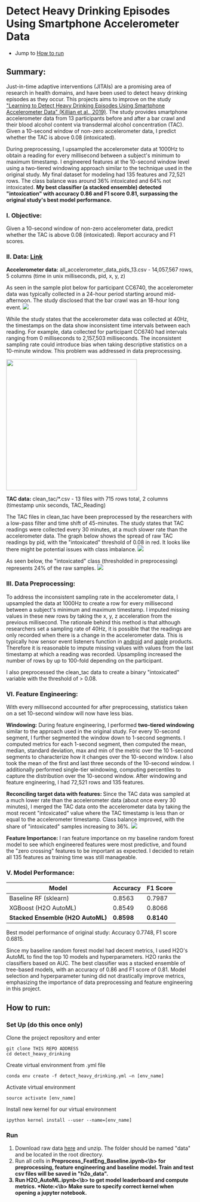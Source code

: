 # Detect Heavy Drinking Episodes Using Smartphone Accelerometer Data
* Jump to [How to run](#how-to-run)

## Summary:
Just-in-time adaptive interventions (JITAIs) are a promising area of research in health domains, and have been used to detect heavy drinking episodes as they occur. This projects aims to improve on the study ["Learning to Detect Heavy Drinking Episodes Using Smartphone Accelerometer Data" (Killian et al., 2019)](http://ceur-ws.org/Vol-2429/paper6.pdf). The study provides smartphone accelerometer data from 13 participants before and after a bar crawl and their blood alcohol content via transdermal alcohol concentration (TAC). Given a 10-second window of non-zero accelerometer data, I predict whether the TAC is above 0.08 (intoxicated). 

During preprocessing, I upsampled the accelerometer data at 1000Hz to obtain a reading for every millisecond between a subject's minimum to maximum timestamp. I engineered features at the 10-second window level using a two-tiered windowing approach similar to the technique used in the original study. My final dataset for modeling had 135 features and 72,521 rows. The class balance was around 36% intoxicated and 64% not intoxicated. <b> My best classifier (a stacked ensemble) detected "intoxication" with accuracy 0.86 and F1 score 0.81, surpassing the original study's best model performance. </b>

### I. Objective: 
Given a 10-second window of non-zero accelerometer data, predict whether the TAC is above 0.08 (intoxicated). Report accuracy and F1 scores.

### II. Data: [Link](https://archive.ics.uci.edu/ml/datasets/Bar+Crawl%3A+Detecting+Heavy+Drinking)

<b> Accelerometer data:</b> all_accelerometer_data_pids_13.csv - 14,057,567 rows, 5 columns (time in unix milliseconds, pid, x, y, z)

As seen in the sample plot below for participant CC6740, the accelerometer data was typically collected in a 24-hour period starting around mid-afternoon. The study disclosed that the bar crawl was an 18-hour long event.
![](plots/acc_readings.png)

While the study states that the accelerometer data was collected at 40Hz, the timestamps on the data show inconsistent time intervals between each reading. For example, data collected for participant CC6740 had intervals ranging from 0 milliseconds to 2,157,503 milliseconds. The inconsistent sampling rate could introduce bias when taking descriptive statistics on a 10-minute window. This problem was addressed in data preprocessing.

<img src="plots/acc_time_intervals.png" width=350 height=350>


<b> TAC data:</b> clean_tac/*.csv - 13 files with 715 rows total, 2 columns (timestamp unix seconds, TAC_Reading)

The TAC files in clean_tac have been preprocessed by the researchers with a low-pass filter and time shift of 45-minutes. The study states that TAC readings were collected every 30 minutes, at a much slower rate than the accelerometer data. The graph below shows the spread of raw TAC readings by pid, with the "intoxicated" threshold of 0.08 in red. It looks like there might be potential issues with class imbalance.
![](plots/tac_readings.png)

As seen below, the "intoxicated" class (thresholded in preprocessing) represents 24% of the raw samples. 
![](plots/class_balance_(raw_tac).png)

### III. Data Preprocessing:
To address the inconsistent sampling rate in the accelerometer data, I upsampled the data at 1000Hz to create a row for every millisecond between a subject's minimum and maximum timestamp. I imputed missing values in these new rows by taking the x, y, z acceleration from the previous millisecond. The rationale behind this method is that although researchers set a sampling rate of 40Hz, it is possible that the readings are only recorded when there is a change in the accelerometer data. This is typically how sensor event listeners function in [android](https://developer.android.com/reference/android/hardware/SensorEventListener) and [apple](https://developer.apple.com/documentation/webkitjs/domwindow/1632048-ondevicemotion) products. Therefore it is reasonable to impute missing values with values from the last timestamp at which a reading was recorded. Upsampling increased the number of rows by up to 100-fold depending on the participant.

I also preprocessed the clean_tac data to create a binary "intoxicated" variable with the threshold of > 0.08.

### VI. Feature Engineering:
With every millisecond accounted for after preprocessing, statistics taken on a set 10-second window will now have less bias.

<b>Windowing:</b> During feature engineering, I performed <b>two-tiered windowing</b> similar to the approach used in the original study. For every 10-second segment, I further segmented the window down to 1-second segments. I computed metrics for each 1-second segment, then computed the mean, median, standard deviation, max and min of the metric over the 10 1-second segments to characterize how it changes over the 10-second window. I also took the mean of the first and last three seconds of the 10-second window. I additionally performed single-tier windowing, computing percentiles to capture the distribution over the 10-second window. After windowing and feature engineering, I had 72,521 rows and 135 features. 

<b>Reconciling target data with features: </b> Since the TAC data was sampled at a much lower rate than the accelerometer data (about once every 30 minutes), I merged the TAC data onto the accelerometer data by taking the most recent "intoxicated" value where the TAC timestamp is less than or equal to the accelerometer timestamp. Class balance improved, with the share of "intoxicated" samples increasing to 36%.
![](plots/class_balance_(after_preprocessing_+_merge).png)

<b>Feature Importance:</b> I ran feature importance on my baseline random forest model to see which engineered features were most predictive, and found the "zero crossing" features to be important as expected. I decided to retain all 135 features as training time was still manageable.

### V. Model Performance:

Model | Accuracy | F1 Score
--- | --- | --- 
Baseline RF (sklearn) | 0.8563 | 0.7987
XGBoost (H2O AutoML) | 0.8549 | 0.8066
<b>Stacked Ensemble (H2O AutoML)</b> | <b>0.8598</b> | <b>0.8140</b>

Best model performance of original study: Accuracy 0.7748, F1 score 0.6815.

Since my baseline random forest model had decent metrics, I used H2O's AutoML to find the top 10 models and hyperparameters. H2O ranks the classifiers based on AUC. The best classifier was a stacked ensemble of tree-based models, with an accuracy of 0.86 and F1 score of 0.81.
Model selection and hyperparameter tuning did not drastically improve metrics, emphasizing the importance of data preprocessing and feature engineering in this project.


## How to run:
### Set Up (do this once only)
Clone the project repository and enter
```
git clone THIS REPO ADDRESS
cd detect_heavy_drinking
```
Create virtual environment from .yml file
```
conda env create -f detect_heavy_drinking.yml –n [env_name]
```
Activate virtual environment
```
source activate [env_name]
```
Install new kernel for our virtual environment
```
ipython kernel install --user --name=[env_name]
```

### Run
1. Download raw data [here](https://archive.ics.uci.edu/ml/datasets/Bar+Crawl%3A+Detecting+Heavy+Drinking) and unzip. The folder should be named "data\" and be located in the root directory.
2. Run all cells in <b>Preprocess_FeatEng_Baseline.ipynb<\b> for preprocessing, feature engineering and baseline model. Train and test csv files will be saved in "h2o_data\".
3. Run <b>H2O_AutoML.ipynb<\b> to get model leaderboard and compute metrics.
<b>*Note:<\b> Make sure to specify correct kernel when opening a jupyter notebook.
